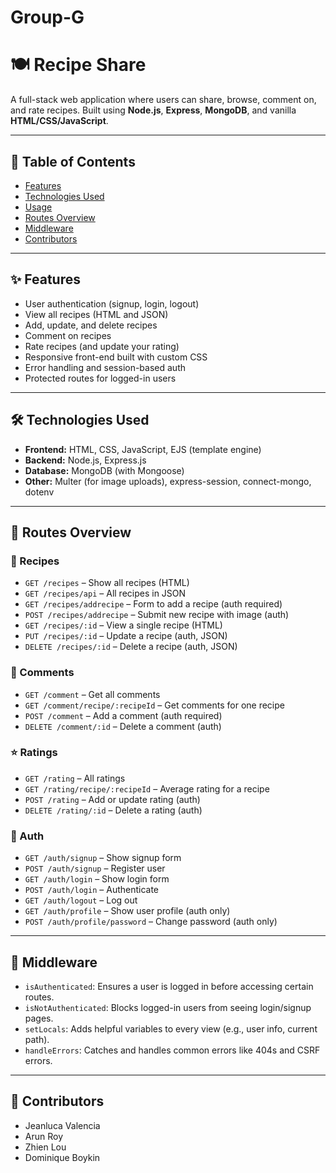 # Group-G
# 🍽️ Recipe Share

A full-stack web application where users can share, browse, comment on, and rate recipes. Built using **Node.js**, **Express**, **MongoDB**, and vanilla **HTML/CSS/JavaScript**.

---

## 📌 Table of Contents

- [Features](#features)  
- [Technologies Used](#technologies-used)  
- [Usage](#usage)  
- [Routes Overview](#routes-overview)  
- [Middleware](#middleware)  
- [Contributors](#contributors)

---

## ✨ Features

- User authentication (signup, login, logout)
- View all recipes (HTML and JSON)
- Add, update, and delete recipes
- Comment on recipes
- Rate recipes (and update your rating)
- Responsive front-end built with custom CSS
- Error handling and session-based auth
- Protected routes for logged-in users

---

## 🛠️ Technologies Used

- **Frontend:** HTML, CSS, JavaScript, EJS (template engine)
- **Backend:** Node.js, Express.js
- **Database:** MongoDB (with Mongoose)
- **Other:** Multer (for image uploads), express-session, connect-mongo, dotenv

---

## 📌 Routes Overview

### 🍲 Recipes
- `GET /recipes` – Show all recipes (HTML)
- `GET /recipes/api` – All recipes in JSON
- `GET /recipes/addrecipe` – Form to add a recipe (auth required)
- `POST /recipes/addrecipe` – Submit new recipe with image (auth)
- `GET /recipes/:id` – View a single recipe (HTML)
- `PUT /recipes/:id` – Update a recipe (auth, JSON)
- `DELETE /recipes/:id` – Delete a recipe (auth, JSON)

### 💬 Comments
- `GET /comment` – Get all comments
- `GET /comment/recipe/:recipeId` – Get comments for one recipe
- `POST /comment` – Add a comment (auth required)
- `DELETE /comment/:id` – Delete a comment (auth)

### ⭐ Ratings
- `GET /rating` – All ratings
- `GET /rating/recipe/:recipeId` – Average rating for a recipe
- `POST /rating` – Add or update rating (auth)
- `DELETE /rating/:id` – Delete a rating (auth)

### 🔐 Auth
- `GET /auth/signup` – Show signup form
- `POST /auth/signup` – Register user
- `GET /auth/login` – Show login form
- `POST /auth/login` – Authenticate
- `GET /auth/logout` – Log out
- `GET /auth/profile` – Show user profile (auth only)
- `POST /auth/profile/password` – Change password (auth only)

---

## 🧰 Middleware

- `isAuthenticated`: Ensures a user is logged in before accessing certain routes.
- `isNotAuthenticated`: Blocks logged-in users from seeing login/signup pages.
- `setLocals`: Adds helpful variables to every view (e.g., user info, current path).
- `handleErrors`: Catches and handles common errors like 404s and CSRF errors.

---

## 👥 Contributors

- Jeanluca Valencia  
- Arun Roy  
- Zhien Lou  
- Dominique Boykin
